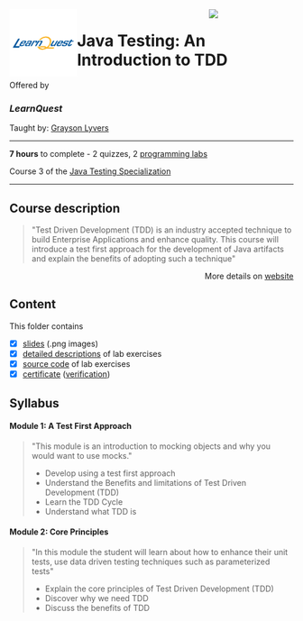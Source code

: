 <a href="https://www.coursera.org/learn/introduction-test-driven-development">
  <img src="/img/Java_Testing_logo.avif" width="150" align="right">
</a>

<img src="/img/LearnQuest_logo.png" width="120" align="left">

# Java Testing: An Introduction to TDD

Offered by 
### *LearnQuest*

Taught by: [Grayson Lyvers](https://www.coursera.org/instructor/~80014260)

---

**7 hours** to complete - 2 quizzes, 2 [programming labs](./Labs)

Course 3 of the [Java Testing Specialization](../) 

---

## Course description

>"Test Driven Development (TDD) is an industry accepted technique to build Enterprise Applications and enhance quality. This course will introduce a test first approach for the development of Java artifacts and explain the benefits of adopting such a technique"

<p align="right">More details on <a href="https://www.coursera.org/learn/introduction-test-driven-development">website</a></p>

## Content
This folder contains 
- [x] [slides](./Slides/README.md) (.png images)
- [x] [detailed descriptions](./Labs) of lab exercises
- [x] [source code](./Codes/solutions) of lab exercises
- [x] [certificate](./Coursera_Certificate_Java_Testing_An_Introduction_to_TDD.pdf) ([verification](https://coursera.org/verify/PAZVHX3SCR9Z))

## Syllabus

#### Module 1: A Test First Approach

>"This module is an introduction to mocking objects and why you would want to use mocks."
>- Develop using a test first approach
>- Understand the Benefits and limitations of Test Driven Development (TDD)
>- Learn the TDD Cycle
>- Understand what TDD is

#### Module 2: Core Principles

>"In this module the student will learn about how to enhance their unit tests, use data driven testing techniques such as parameterized tests"
>- Explain the core principles of Test Driven Development (TDD)
>- Discover why we need TDD
>- Discuss the benefits of TDD
